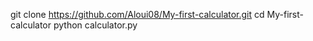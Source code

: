 git clone https://github.com/Aloui08/My-first-calculator.git
cd My-first-calculator
python calculator.py

